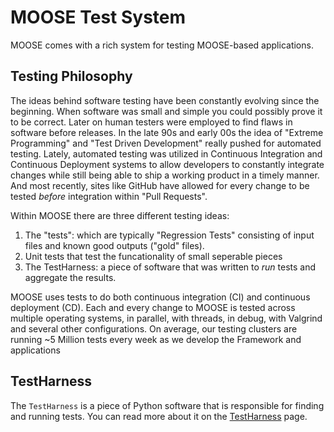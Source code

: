# MOOSE Test System

MOOSE comes with a rich system for testing MOOSE-based applications.

## Testing Philosophy

The ideas behind software testing have been constantly evolving since the beginning.  When software was small and simple you could possibly prove it to be correct.  Later on human testers were employed to find flaws in software before releases.  In the late 90s and early 00s the idea of "Extreme Programming" and "Test Driven Development" really pushed for automated testing.  Lately, automated testing was utilized in Continuous Integration and Continuous Deployment systems to allow developers to constantly integrate changes while still being able to ship a working product in a timely manner.  And most recently, sites like GitHub have allowed for every change to be tested _before_ integration within "Pull Requests".

Within MOOSE there are three different testing ideas:

1.  The "tests": which are typically "Regression Tests" consisting of input files and known good outputs ("gold" files).
2.  Unit tests that test the funcationality of small seperable pieces
3.  The TestHarness: a piece of software that was written to _run_ tests and aggregate the results.

MOOSE uses tests to do both continuous integration (CI) and continuous deployment (CD).  Each and every change to MOOSE is tested across multiple operating systems, in parallel, with threads, in debug, with Valgrind and several other configurations.  On average, our testing clusters are running ~5 Million tests every week as we develop the Framework and applications

## TestHarness

The `TestHarness` is a piece of Python software that is responsible for finding and running tests.  You can read more about it on the [TestHarness](python:TestHarness.md) page.
